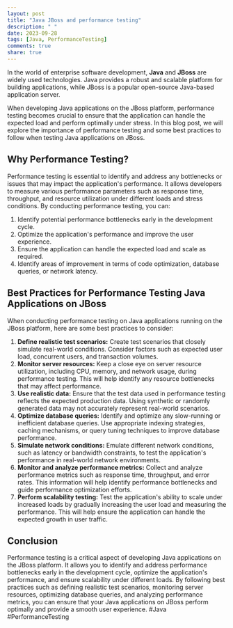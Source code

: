 ```yaml
---
layout: post
title: "Java JBoss and performance testing"
description: " "
date: 2023-09-28
tags: [Java, PerformanceTesting]
comments: true
share: true
---
```


In the world of enterprise software development, **Java** and **JBoss** are widely used technologies. Java provides a robust and scalable platform for building applications, while JBoss is a popular open-source Java-based application server.

When developing Java applications on the JBoss platform, performance testing becomes crucial to ensure that the application can handle the expected load and perform optimally under stress. In this blog post, we will explore the importance of performance testing and some best practices to follow when testing Java applications on JBoss.

## Why Performance Testing?

Performance testing is essential to identify and address any bottlenecks or issues that may impact the application's performance. It allows developers to measure various performance parameters such as response time, throughput, and resource utilization under different loads and stress conditions. By conducting performance testing, you can:

1. Identify potential performance bottlenecks early in the development cycle.
2. Optimize the application's performance and improve the user experience.
3. Ensure the application can handle the expected load and scale as required.
4. Identify areas of improvement in terms of code optimization, database queries, or network latency.

## Best Practices for Performance Testing Java Applications on JBoss

When conducting performance testing on Java applications running on the JBoss platform, here are some best practices to consider:

1. **Define realistic test scenarios:** Create test scenarios that closely simulate real-world conditions. Consider factors such as expected user load, concurrent users, and transaction volumes.
2. **Monitor server resources:** Keep a close eye on server resource utilization, including CPU, memory, and network usage, during performance testing. This will help identify any resource bottlenecks that may affect performance.
3. **Use realistic data:** Ensure that the test data used in performance testing reflects the expected production data. Using synthetic or randomly generated data may not accurately represent real-world scenarios.
4. **Optimize database queries:** Identify and optimize any slow-running or inefficient database queries. Use appropriate indexing strategies, caching mechanisms, or query tuning techniques to improve database performance.
5. **Simulate network conditions:** Emulate different network conditions, such as latency or bandwidth constraints, to test the application's performance in real-world network environments.
6. **Monitor and analyze performance metrics:** Collect and analyze performance metrics such as response time, throughput, and error rates. This information will help identify performance bottlenecks and guide performance optimization efforts.
7. **Perform scalability testing:** Test the application's ability to scale under increased loads by gradually increasing the user load and measuring the performance. This will help ensure the application can handle the expected growth in user traffic.

## Conclusion

Performance testing is a critical aspect of developing Java applications on the JBoss platform. It allows you to identify and address performance bottlenecks early in the development cycle, optimize the application's performance, and ensure scalability under different loads. By following best practices such as defining realistic test scenarios, monitoring server resources, optimizing database queries, and analyzing performance metrics, you can ensure that your Java applications on JBoss perform optimally and provide a smooth user experience. #Java #PerformanceTesting